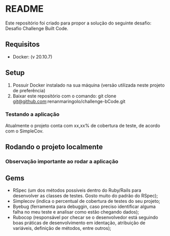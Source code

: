 # README

Este repositório foi criado para propor a solução do seguinte desafio: Desafio Challenge Built Code.

## <a name="tech_info"></a>Requisitos
* Docker: (v 20.10.7)

## Setup
1) Possuir Docker instalado na sua máquina (versão utilizada neste projeto de preferência)
2) Baixar este repositório com o comando: git clone git@github.com:renanmaringolo/challenge-bCode.git

### Testando a aplicação
Atualmente o projeto conta com xx,xx% de cobertura de teste, de acordo com o SimpleCov.

## Rodando o projeto localmente

### Observação importante ao rodar a aplicação

## Gems
* RSpec (um dos métodos possíveis dentro do Ruby/Rails para desenvolver as classes de testes. Gosto muito do padrão do RSpec);
* Simplecov (indica o percentual de cobertura de testes do seu projeto;
* Byebug (ferramenta para debuggin, caso preciso identificar alguma falha no meu teste e analisar como estão chegando dados);
* Rubocop (responsável por checar se o desenvolvedor está seguindo boas práticas de desenvolvimento em identação, atribuição de variáveis, definição de métodos, entre outros);

